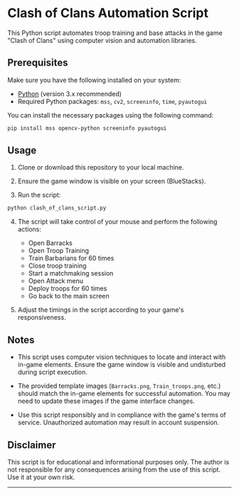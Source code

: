 # Clash of Clans Automation Script

This Python script automates troop training and base attacks in the game "Clash of Clans" using computer vision and automation libraries.

## Prerequisites

Make sure you have the following installed on your system:

- [Python](https://www.python.org/downloads/) (version 3.x recommended)
- Required Python packages: `mss`, `cv2`, `screeninfo`, `time`, `pyautogui`

You can install the necessary packages using the following command:

```bash
pip install mss opencv-python screeninfo pyautogui
```

## Usage

1. Clone or download this repository to your local machine.

2. Ensure the game window is visible on your screen (BlueStacks).

3. Run the script:

```bash
python clash_of_clans_script.py
```

4. The script will take control of your mouse and perform the following actions:

   - Open Barracks
   - Open Troop Training
   - Train Barbarians for 60 times
   - Close troop training
   - Start a matchmaking session
   - Open Attack menu
   - Deploy troops for 60 times
   - Go back to the main screen

5. Adjust the timings in the script according to your game's responsiveness.

## Notes

- This script uses computer vision techniques to locate and interact with in-game elements. Ensure the game window is visible and undisturbed during script execution.

- The provided template images (`Barracks.png`, `Train_troops.png`, etc.) should match the in-game elements for successful automation. You may need to update these images if the game interface changes.

- Use this script responsibly and in compliance with the game's terms of service. Unauthorized automation may result in account suspension.

## Disclaimer

This script is for educational and informational purposes only. The author is not responsible for any consequences arising from the use of this script. Use it at your own risk.

---

